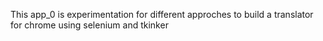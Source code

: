 This app_0 is experimentation for different approches to build a translator for chrome using selenium and tkinker

